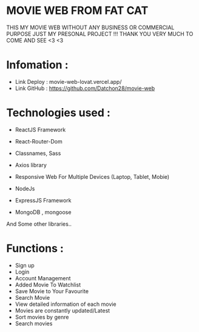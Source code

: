 # MOVIE WEB FROM FAT CAT 
 
  THIS MY MOVIE WEB WITHOUT ANY BUSINESS OR COMMERCIAL PURPOSE 
  JUST MY PRESONAL PROJECT !!! THANK YOU VERY MUCH TO COME AND SEE <3 <3 
  
  # Infomation : 

 - Link Deploy : movie-web-lovat.vercel.app/
 - Link GitHub : https://github.com/Datchon28/movie-web

  # Technologies used :
 - ReactJS Framework
 - React-Router-Dom
 - Classnames, Sass
 - Axios library
 - Responsive Web For Multiple Devices (Laptop, Tablet, Mobie)
 
 - NodeJs
 - ExpressJS Framework
 - MongoDB , mongoose
 
  And Some other libraries..
  
  # Functions :
  - Sign up
  - Login
  - Account Management
  - Added Movie To Watchlist
  - Save Movie to Your Favourite
  - Search Movie
  - View detailed information of each movie
  - Movies are constantly updated/Latest
  - Sort movies by genre
  - Search movies
  
 


